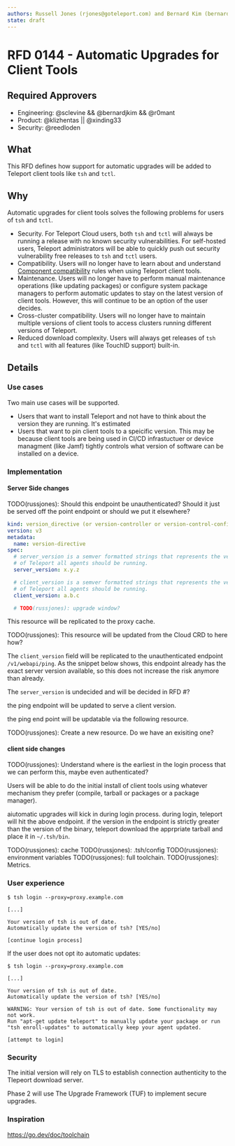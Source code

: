 ```yaml
---
authors: Russell Jones (rjones@goteleport.com) and Bernard Kim (bernard@goteleport.com)
state: draft
---
```


# RFD 0144 - Automatic Upgrades for Client Tools

## Required Approvers

* Engineering: @sclevine && @bernardjkim && @r0mant
* Product: @klizhentas || @xinding33
* Security: @reedloden

## What

This RFD defines how support for automatic upgrades will be added to Teleport
client tools like `tsh` and `tctl`.

## Why

Automatic upgrades for client tools solves the following problems for users of
`tsh` and `tctl`.

* Security. For Teleport Cloud users, both `tsh` and `tctl` will always be
  running a release with no known security vulnerabilities. For self-hosted
  users, Teleport administrators will be able to quickly push out security
  vulnerability free releases to `tsh` and `tctl` users.
* Compatibility. Users will no longer have to learn about and understand
  [Component compatibility](https://goteleport.com/docs/upgrading/overview/#component-compatibility)
  rules when using Teleport client tools.
* Maintenance. Users will no longer have to perform manual maintenance
  operations (like updating packages) or configure system package managers to
  perform automatic updates to stay on the latest version of client tools.
  However, this will continue to be an option of the user decides.
* Cross-cluster compatibility. Users will no longer have to maintain multiple
  versions of client tools to access clusters running different versions of
  Teleport.
* Reduced download complexity. Users will always get releases of `tsh` and
  `tctl` with all features (like TouchID support) built-in.

## Details

### Use cases

Two main use cases will be supported.

* Users that want to install Teleport and not have to think about the version
  they are running. It's estimated 
* Users that want to pin client tools to a speicific version. This may be
  because client tools are being used in CI/CD infrastuctuer or device
  managment (like Jamf) tightly controls what version of software can be
  installed on a device.

### Implementation

#### Server Side changes

TODO(russjones): Should this endpoint be unauthenticated? Should it just
be served off the point endpoint or should we put it elsewhere?

```yaml
kind: version_directive (or version-controller or version-control-config)
version: v3
metadata:
  name: version-directive
spec:
  # server_version is a semver formatted strings that represents the version
  # of Teleport all agents should be running.
  server_version: x.y.z

  # client_version is a semver formatted strings that represents the version
  # of Teleport all agents should be running.
  client_version: a.b.c

  # TODO(russjones): upgrade window?
```

This resource will be replicated to the proxy cache.

TODO(russjones): This resource will be updated from the Cloud CRD to here how?

The `client_version` field will be replicated to the unauthenticated endpoint
`/v1/webapi/ping`. As the snippet below shows, this endpoint already has the
exact server version available, so this does not increase the risk anymore than
already.

The `server_version` is undecided and will be decided in RFD #?

the ping endpoint will be updated to serve a client version.

the ping end point will be updatable via the following resource.

TODO(russjones): Create a new resource. Do we have an exisiting one?

#### client side changes

TODO(russjones): Understand where is the earliest in the login process that we
can perform this, maybe even authenticated?

Users will be able to do the initial install of client tools using whatever
mechanism they prefer (compile, tarball or packages or a package manager).

aiutomatic upgrades will kick in during login process. during login, teleport
will hit the above endpoint. if the version in the endpoint is strictly greater
than the version of the binary, teleport download the apprpriate tarball and
place it in `~/.tsh/bin`.

TODO(russjones): cache
TODO(russjones): .tsh/config
TODO(russjones): environment variables
TODO(russjones): full toolchain.
TODO(russjones): Metrics.

### User experience

```
$ tsh login --proxy=proxy.example.com

[...]

Your version of tsh is out of date.
Automatically update the version of tsh? [YES/no]

[continue login process]
```

If the user does not opt ito automatic updates:

```
$ tsh login --proxy=proxy.example.com

[...]

Your version of tsh is out of date.
Automatically update the version of tsh? [YES/no]

WARNING: Your version of tsh is out of date. Some functionality may not work.
Run "apt-get update teleport" to manually update your package or run
"tsh enroll-updates" to automatically keep your agent updated.

[attempt to login]
```

### Security

The initial version will rely on TLS to establish connection authenticity to
the Tlepeort download server.

Phase 2 will use The Upgrade Framework (TUF) to implement secure upgrades.

### Inspiration

https://go.dev/doc/toolchain
